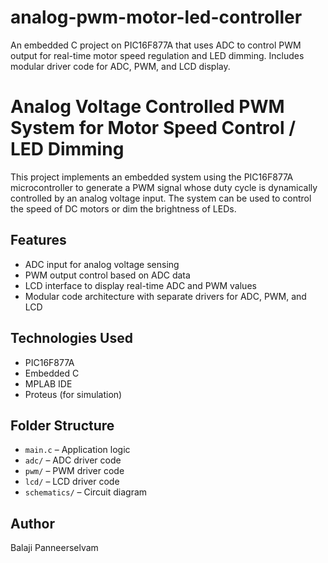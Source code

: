 # analog-pwm-motor-led-controller
An embedded C project on PIC16F877A that uses ADC to control PWM output for real-time motor speed regulation and LED dimming. Includes modular driver code for ADC, PWM, and LCD display.
# Analog Voltage Controlled PWM System for Motor Speed Control / LED Dimming

This project implements an embedded system using the PIC16F877A microcontroller to generate a PWM signal whose duty cycle is dynamically controlled by an analog voltage input. The system can be used to control the speed of DC motors or dim the brightness of LEDs.

## Features
- ADC input for analog voltage sensing
- PWM output control based on ADC data
- LCD interface to display real-time ADC and PWM values
- Modular code architecture with separate drivers for ADC, PWM, and LCD

## Technologies Used
- PIC16F877A
- Embedded C
- MPLAB IDE
- Proteus (for simulation)

## Folder Structure
- `main.c` – Application logic
- `adc/` – ADC driver code
- `pwm/` – PWM driver code
- `lcd/` – LCD driver code
- `schematics/` – Circuit diagram 

## Author
Balaji Panneerselvam
